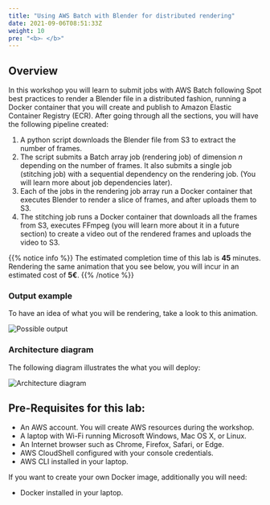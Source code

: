 ```yaml
---
title: "Using AWS Batch with Blender for distributed rendering"
date: 2021-09-06T08:51:33Z
weight: 10
pre: "<b>⁃ </b>"
---
```


## Overview

In this workshop you will learn to submit jobs with AWS Batch following Spot best practices to render a Blender file in a distributed fashion, running a Docker container that you will create and publish to Amazon Elastic Container Registry (ECR). After going through all the sections, you will have the following pipeline created:

1. A python script downloads the Blender file from S3 to extract the number of frames.
2. The script submits a Batch array job (rendering job) of dimension *n* depending on the number of frames. It also submits a single job (stitching job) with a sequential dependency on the rendering job. (You will learn more about job dependencies later).
3. Each of the jobs in the rendering job array run a Docker container that executes Blender to render a slice of frames, and after uploads them to S3.
4. The stitching job runs a Docker container that downloads all the frames from S3, executes FFmpeg (you will learn more about it in a future section) to create a video out of the rendered frames and uploads the video to S3.

{{% notice info %}}
The estimated completion time of this lab is **45** minutes. Rendering the same animation that you see below, you will incur in an estimated cost of **5€**.
{{% /notice %}}

### Output example

To have an idea of what you will be rendering, take a look to this animation.

![Possible output](/images/blender-rendering-using-batch/animation_example.gif)


### Architecture diagram

The following diagram illustrates the what you will deploy:

![Architecture diagram](/images/blender-rendering-using-batch/architecture.png)

## Pre-Requisites for this lab:

 - An AWS account. You will create AWS resources during the workshop.
 - A laptop with Wi-Fi running Microsoft Windows, Mac OS X, or Linux.
 - An Internet browser such as Chrome, Firefox, Safari, or Edge.
 - AWS CloudShell configured with your console credentials.
 - AWS CLI installed in your laptop.

 If you want to create your own Docker image, additionally you will need:

 - Docker installed in your laptop.
